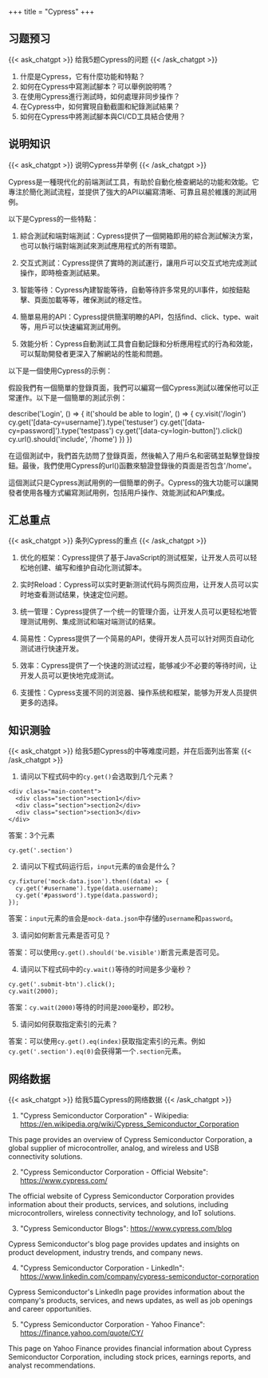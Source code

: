 +++
title = "Cypress"
+++
## 习题预习
{{< ask_chatgpt >}}
给我5题Cypress的问题
{{< /ask_chatgpt >}}



1. 什麼是Cypress，它有什麼功能和特點？
2. 如何在Cypress中寫測試腳本？可以舉例說明嗎？
3. 在使用Cypress進行測試時，如何處理非同步操作？
4. 在Cypress中，如何實現自動截圖和紀錄測試結果？
5. 如何在Cypress中將測試腳本與CI/CD工具結合使用？   

## 说明知识
{{< ask_chatgpt >}}
说明Cypress并举例
{{< /ask_chatgpt >}}



Cypress是一種現代化的前端測試工具，有助於自動化檢查網站的功能和效能。它專注於簡化測試流程，並提供了強大的API以編寫清晰、可靠且易於維護的測試用例。

以下是Cypress的一些特點：

1. 綜合測試和端對端測試：Cypress提供了一個開箱即用的綜合測試解決方案，也可以執行端對端測試來測試應用程式的所有環節。

2. 交互式測試：Cypress提供了實時的測試運行，讓用戶可以交互式地完成測試操作，即時檢查測試結果。

3. 智能等待：Cypress內建智能等待，自動等待許多常見的UI事件，如按鈕點擊、頁面加載等等，確保測試的穩定性。

4. 簡單易用的API：Cypress提供簡潔明瞭的API，包括find、click、type、wait等，用戶可以快速編寫測試用例。

5. 效能分析：Cypress自動測試工具會自動記錄和分析應用程式的行為和效能，可以幫助開發者更深入了解網站的性能和問題。

以下是一個使用Cypress的示例：

假設我們有一個簡單的登錄頁面，我們可以編寫一個Cypress測試以確保他可以正常運作。以下是一個簡單的測試示例：

describe('Login', () => {
  it('should be able to login', () => {
    cy.visit('/login')
    cy.get('[data-cy=username]').type('testuser')
    cy.get('[data-cy=password]').type('testpass')
    cy.get('[data-cy=login-button]').click()
    cy.url().should('include', '/home')
  })
})

在這個測試中，我們首先訪問了登錄頁面，然後輸入了用戶名和密碼並點擊登錄按鈕。最後，我們使用Cypress的url()函數來驗證登錄後的頁面是否包含'/home'。

這個測試只是Cypress測試用例的一個簡單的例子。Cypress的強大功能可以讓開發者使用各種方式編寫測試用例，包括用戶操作、效能測試和API集成。   

## 汇总重点
{{< ask_chatgpt >}}
条列Cypress的重点
{{< /ask_chatgpt >}}



1. 优化的框架：Cypress提供了基于JavaScript的测试框架，让开发人员可以轻松地创建、编写和维护自动化测试脚本。

2. 实时Reload：Cypress可以实时更新测试代码与网页应用，让开发人员可以实时地查看测试结果，快速定位问题。

3. 统一管理：Cypress提供了一个统一的管理介面，让开发人员可以更轻松地管理测试用例、集成测试和端对端测试的结果。

4. 简易性：Cypress提供了一个简易的API，使得开发人员可以针对网页自动化测试进行快速开发。

5. 效率：Cypress提供了一个快速的测试过程，能够减少不必要的等待时间，让开发人员可以更快地完成测试。

6. 支援性：Cypress支援不同的浏览器、操作系统和框架，能够为开发人员提供更多的选择。   

## 知识测验
{{< ask_chatgpt >}}
给我5题Cypress的中等难度问题，并在后面列出答案
{{< /ask_chatgpt >}}



1. 请问以下程式码中的`cy.get()`会选取到几个元素？
```
<div class="main-content">
  <div class="section">section1</div>
  <div class="section">section2</div>
  <div class="section">section3</div>
</div>
```

答案：3个元素

```cy.get('.section')```

2. 请问以下程式码运行后，`input`元素的`值`会是什么？
```
cy.fixture('mock-data.json').then((data) => {
  cy.get('#username').type(data.username);
  cy.get('#password').type(data.password);
});
```

答案：`input`元素的`值`会是`mock-data.json`中存储的`username`和`password`。

3. 请问如何断言元素是否可见？

答案：可以使用`cy.get().should('be.visible')`断言元素是否可见。

4. 请问以下程式码中的`cy.wait()`等待的时间是多少毫秒？
```
cy.get('.submit-btn').click();
cy.wait(2000);
```

答案：`cy.wait(2000)`等待的时间是`2000`毫秒，即2秒。

5. 请问如何获取指定索引的元素？

答案：可以使用`cy.get().eq(index)`获取指定索引的元素。例如`cy.get('.section').eq(0)`会获得第一个`.section`元素。   

## 网络数据
{{< ask_chatgpt >}}
给我5篇Cypress的网络数据
{{< /ask_chatgpt >}}



1. "Cypress Semiconductor Corporation" - Wikipedia:
https://en.wikipedia.org/wiki/Cypress_Semiconductor_Corporation

This page provides an overview of Cypress Semiconductor Corporation, a global supplier of microcontroller, analog, and wireless and USB connectivity solutions.

2. "Cypress Semiconductor Corporation - Official Website":
https://www.cypress.com/

The official website of Cypress Semiconductor Corporation provides information about their products, services, and solutions, including microcontrollers, wireless connectivity technology, and IoT solutions.

3. "Cypress Semiconductor Blogs":
https://www.cypress.com/blog

Cypress Semiconductor's blog page provides updates and insights on product development, industry trends, and company news.

4. "Cypress Semiconductor Corporation - LinkedIn":
https://www.linkedin.com/company/cypress-semiconductor-corporation

Cypress Semiconductor's LinkedIn page provides information about the company's products, services, and news updates, as well as job openings and career opportunities.

5. "Cypress Semiconductor Corporation - Yahoo Finance":
https://finance.yahoo.com/quote/CY/

This page on Yahoo Finance provides financial information about Cypress Semiconductor Corporation, including stock prices, earnings reports, and analyst recommendations.   

